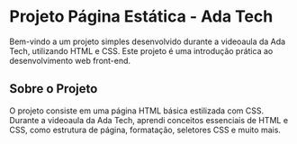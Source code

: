 # Projeto Página Estática -  Ada Tech

Bem-vindo a um projeto simples desenvolvido durante a videoaula da Ada Tech, utilizando HTML e CSS. Este projeto é uma introdução prática ao desenvolvimento web front-end.

## Sobre o Projeto

O projeto consiste em uma página HTML básica estilizada com CSS. Durante a videoaula da Ada Tech, aprendi conceitos essenciais de HTML e CSS, como estrutura de página, formatação, seletores CSS e muito mais.



